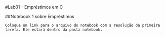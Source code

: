 #Lab01 - Empréstimos em C



##Notebook 1 sobre Empréstimos

    Coloque um link para o arquivo do notebook com a resolução da primeira tarefa. Ele estará dentro da pasta notebook.
